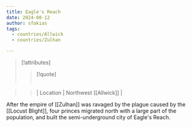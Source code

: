 ```yaml
---
title: Eagle's Reach
date: 2024-08-12
author: sfakias
tags:
  - countries/Allwick
  - countries/Zulhan

---
```

> [!attributes]
> 
> > [!quote]
> >
> > | | |
> > | --- | --- |

> > | Location | Northwest [[Allwick]] |

After the empire of [[Zulhan]] was ravaged by the plague caused by the [[Locust Blight]], four princes migrated north with a large part of the population, and built the semi-underground city of Eagle's Reach.